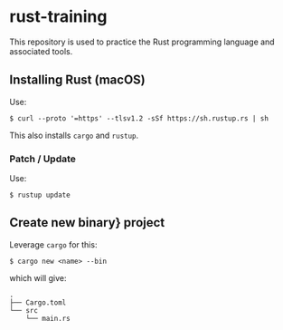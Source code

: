 # rust-training

This repository is used to practice the Rust programming language and associated tools.

## Installing Rust (macOS)

Use:

```
$ curl --proto '=https' --tlsv1.2 -sSf https://sh.rustup.rs | sh
```

This also installs `cargo` and `rustup`.

### Patch / Update

Use:

```
$ rustup update
```


## Create new binary} project

Leverage `cargo` for this:

```
$ cargo new <name> --bin
```

which will give:

```
.
├── Cargo.toml
└── src
    └── main.rs
```
